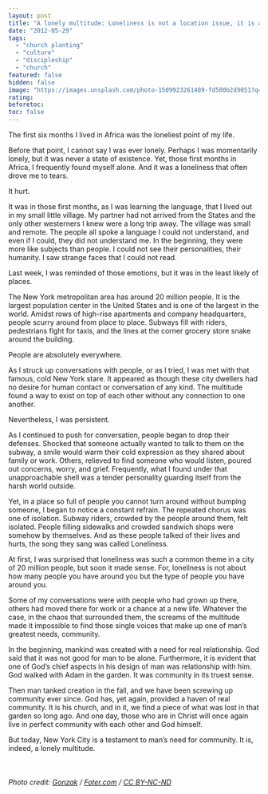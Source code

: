 ```yaml
---
layout: post
title: "A lonely multitude: Loneliness is not a location issue, it is a heart issue"
date: "2012-05-29"
tags: 
  - "church planting"
  - "culture"
  - "discipleship"
  - "church"
featured: false
hidden: false
image: "https://images.unsplash.com/photo-1509923261489-fd580b2d9051?q=80&w=871&auto=format&fit=crop&ixlib=rb-4.0.3&ixid=M3wxMjA3fDB8MHxwaG90by1wYWdlfHx8fGVufDB8fHx8fA%3D%3D"
rating:
beforetoc:
toc: false
---
```


The first six months I lived in Africa was the loneliest point of my life.

Before that point, I cannot say I was ever lonely. Perhaps I was momentarily lonely, but it was never a state of existence. Yet, those first months in Africa, I frequently found myself alone. And it was a loneliness that often drove me to tears.

It hurt.

It was in those first months, as I was learning the language, that I lived out in my small little village. My partner had not arrived from the States and the only other westerners I knew were a long trip away. The village was small and remote. The people all spoke a language I could not understand, and even if I could, they did not understand me. In the beginning, they were more like subjects than people. I could not see their personalities, their humanity. I saw strange faces that I could not read.

Last week, I was reminded of those emotions, but it was in the least likely of places.

The New York metropolitan area has around 20 million people. It is the largest population center in the United States and is one of the largest in the world. Amidst rows of high-rise apartments and company headquarters, people scurry around from place to place. Subways fill with riders, pedestrians fight for taxis, and the lines at the corner grocery store snake around the building.

People are absolutely everywhere.

As I struck up conversations with people, or as I tried, I was met with that famous, cold New York stare. It appeared as though these city dwellers had no desire for human contact or conversation of any kind. The multitude found a way to exist on top of each other without any connection to one another.

Nevertheless, I was persistent.

As I continued to push for conversation, people began to drop their defenses. Shocked that someone actually wanted to talk to them on the subway, a smile would warm their cold expression as they shared about family or work. Others, relieved to find someone who would listen, poured out concerns, worry, and grief. Frequently, what I found under that unapproachable shell was a tender personality guarding itself from the harsh world outside.

Yet, in a place so full of people you cannot turn around without bumping someone, I began to notice a constant refrain. The repeated chorus was one of isolation. Subway riders, crowded by the people around them, felt isolated. People filling sidewalks and crowded sandwich shops were somehow by themselves. And as these people talked of their lives and hurts, the song they sang was called Loneliness.

At first, I was surprised that loneliness was such a common theme in a city of 20 million people, but soon it made sense. For, loneliness is not about how many people you have around you but the type of people you have around you.

Some of my conversations were with people who had grown up there, others had moved there for work or a chance at a new life. Whatever the case, in the chaos that surrounded them, the screams of the multitude made it impossible to find those single voices that make up one of man’s greatest needs, community.

In the beginning, mankind was created with a need for real relationship. God said that it was not good for man to be alone. Furthermore, it is evident that one of God’s chief aspects in his design of man was relationship with him. God walked with Adam in the garden. It was community in its truest sense.

Then man tanked creation in the fall, and we have been screwing up community ever since. God has, yet again, provided a haven of real community. It is his church, and in it, we find a piece of what was lost in that garden so long ago. And one day, those who are in Christ will once again live in perfect community with each other and God himself.

But today, New York City is a testament to man’s need for community. It is, indeed, a lonely multitude.

 

###### _Photo credit: [Gonzak](https://www.flickr.com/photos/gonzak/22288312124/) / [Foter.com](http://foter.com/) / [CC BY-NC-ND](http://creativecommons.org/licenses/by-nc-nd/2.0/)_
